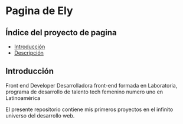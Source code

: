 # Pagina de Ely

## Índice del proyecto de pagina

- [Introducción](#Introducción)
- [Descripción](#Descripción-del-proyecto)

## Introducción

Front end Developer
Desarrolladora front-end formada en
Laboratoria, programa de desarrollo de talento
tech femenino numero uno en Latinoamérica

El presente repositorio contiene mis primeros proyectos 
en el infinito universo del desarrollo web.
